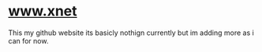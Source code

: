www.xnet
========
This my github website its basicly nothign currently but im adding more as i can for now.

